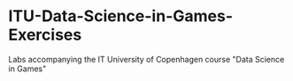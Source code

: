 # ITU-Data-Science-in-Games-Exercises
Labs accompanying the IT University of Copenhagen course "Data Science in Games"
